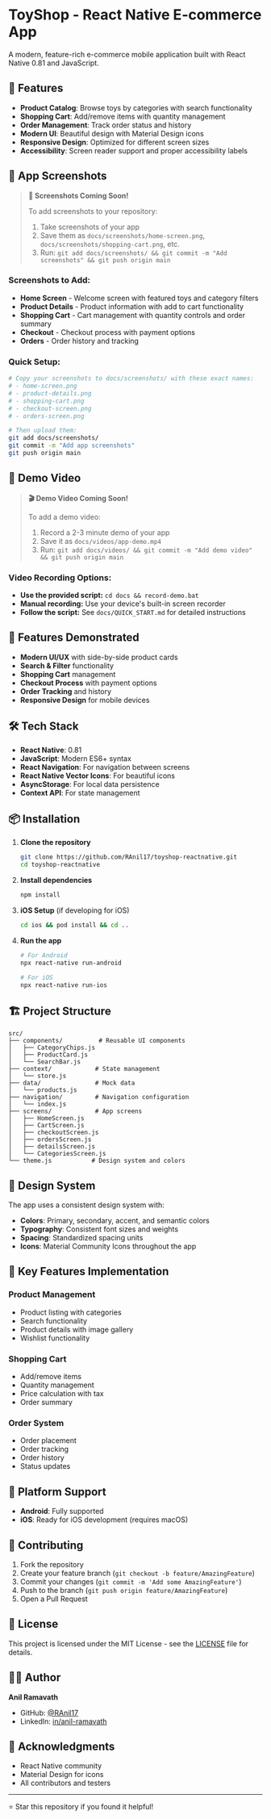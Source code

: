# ToyShop - React Native E-commerce App

A modern, feature-rich e-commerce mobile application built with React Native 0.81 and JavaScript.

## 🚀 Features

- **Product Catalog**: Browse toys by categories with search functionality
- **Shopping Cart**: Add/remove items with quantity management
- **Order Management**: Track order status and history
- **Modern UI**: Beautiful design with Material Design icons
- **Responsive Design**: Optimized for different screen sizes
- **Accessibility**: Screen reader support and proper accessibility labels

## 📱 App Screenshots

> **📸 Screenshots Coming Soon!** 
> 
> To add screenshots to your repository:
> 1. Take screenshots of your app
> 2. Save them as `docs/screenshots/home-screen.png`, `docs/screenshots/shopping-cart.png`, etc.
> 3. Run: `git add docs/screenshots/ && git commit -m "Add screenshots" && git push origin main`

### Screenshots to Add:
- **Home Screen** - Welcome screen with featured toys and category filters
- **Product Details** - Product information with add to cart functionality  
- **Shopping Cart** - Cart management with quantity controls and order summary
- **Checkout** - Checkout process with payment options
- **Orders** - Order history and tracking

### Quick Setup:
```bash
# Copy your screenshots to docs/screenshots/ with these exact names:
# - home-screen.png
# - product-details.png  
# - shopping-cart.png
# - checkout-screen.png
# - orders-screen.png

# Then upload them:
git add docs/screenshots/
git commit -m "Add app screenshots"
git push origin main
```

## 🎥 Demo Video

> **🎬 Demo Video Coming Soon!**
> 
> To add a demo video:
> 1. Record a 2-3 minute demo of your app
> 2. Save it as `docs/videos/app-demo.mp4`
> 3. Run: `git add docs/videos/ && git commit -m "Add demo video" && git push origin main`

### Video Recording Options:
- **Use the provided script:** `cd docs && record-demo.bat`
- **Manual recording:** Use your device's built-in screen recorder
- **Follow the script:** See `docs/QUICK_START.md` for detailed instructions

## 🚀 Features Demonstrated

- **Modern UI/UX** with side-by-side product cards
- **Search & Filter** functionality
- **Shopping Cart** management
- **Checkout Process** with payment options
- **Order Tracking** and history
- **Responsive Design** for mobile devices

## 🛠️ Tech Stack

- **React Native**: 0.81
- **JavaScript**: Modern ES6+ syntax
- **React Navigation**: For navigation between screens
- **React Native Vector Icons**: For beautiful icons
- **AsyncStorage**: For local data persistence
- **Context API**: For state management

## 📦 Installation

1. **Clone the repository**
   ```bash
   git clone https://github.com/RAnil17/toyshop-reactnative.git
   cd toyshop-reactnative
   ```

2. **Install dependencies**
   ```bash
   npm install
   ```

3. **iOS Setup** (if developing for iOS)
   ```bash
   cd ios && pod install && cd ..
   ```

4. **Run the app**
   ```bash
   # For Android
   npx react-native run-android
   
   # For iOS
   npx react-native run-ios
   ```

## 🏗️ Project Structure

```
src/
├── components/          # Reusable UI components
│   ├── CategoryChips.js
│   ├── ProductCard.js
│   └── SearchBar.js
├── context/            # State management
│   └── store.js
├── data/               # Mock data
│   └── products.js
├── navigation/         # Navigation configuration
│   └── index.js
├── screens/            # App screens
│   ├── HomeScreen.js
│   ├── CartScreen.js
│   ├── checkoutScreen.js
│   ├── ordersScreen.js
│   ├── detailsScreen.js
│   └── CategoriesScreen.js
└── theme.js           # Design system and colors
```

## 🎨 Design System

The app uses a consistent design system with:
- **Colors**: Primary, secondary, accent, and semantic colors
- **Typography**: Consistent font sizes and weights
- **Spacing**: Standardized spacing units
- **Icons**: Material Community Icons throughout the app

## 🔧 Key Features Implementation

### Product Management
- Product listing with categories
- Search functionality
- Product details with image gallery
- Wishlist functionality

### Shopping Cart
- Add/remove items
- Quantity management
- Price calculation with tax
- Order summary

### Order System
- Order placement
- Order tracking
- Order history
- Status updates

## 📱 Platform Support

- **Android**: Fully supported
- **iOS**: Ready for iOS development (requires macOS)

## 🤝 Contributing

1. Fork the repository
2. Create your feature branch (`git checkout -b feature/AmazingFeature`)
3. Commit your changes (`git commit -m 'Add some AmazingFeature'`)
4. Push to the branch (`git push origin feature/AmazingFeature`)
5. Open a Pull Request

## 📄 License

This project is licensed under the MIT License - see the [LICENSE](LICENSE) file for details.

## 👨‍💻 Author

**Anil Ramavath**
- GitHub: [@RAnil17](https://github.com/RAnil17)
- LinkedIn: [in/anil-ramavath](https://linkedin.com/in/anil-ramavath)

## 🙏 Acknowledgments

- React Native community
- Material Design for icons
- All contributors and testers

---

⭐ Star this repository if you found it helpful!
